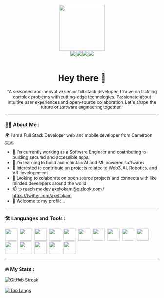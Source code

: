 <div id="header" align="center"
>
  <img src="https://github-production-user-asset-6210df.s3.amazonaws.com/132176744/247093851-b7dfc9ce-304a-4d5e-a8c0-18eebbe52cde.gif" width="150"/>
</div>
<div id="badges" align="center">
  <a href="https://twitter.com/axeltokam" target="_blank"> 
    <img src="https://img.shields.io/badge/Twitter-1d9bf0?style=for-the-badge&logo=Twitter&logoColor=white" />
  </a> 
   <a href="https://github.com/axelthereal" target="_blank">
 <img src="https://img.shields.io/badge/GitHub-000000?style=for-the-badge&logo=GitHub&logoColor=white" />
      </a> 
    <a href="https://linkedin.com/in/axeltokam" target="_blank">
 <img src="https://img.shields.io/badge/LinkedIn-017ccd?style=for-the-badge&logo=linkedin&logoColor=white" />
      </a>  
    <a href="https://www.instagram.com/axeljtokam/" target="_blank">
 <img src="https://img.shields.io/badge/Instagram-e03960?style=for-the-badge&logo=instagram&logoColor=white" />
      </a> 
 <p>
    <img src="https://komarev.com/ghpvc/?username=axelthereal&style=flat-square&color=blue" alt=""/>
 </p>
  <h1>Hey there 👋</h1>
  <p>"A seasoned and innovative senior full stack developer, I thrive on tackling complex problems with cutting-edge technologies. Passionate about intuitive user experiences and open-source collaboration. Let's shape the future of software engineering together."</p>

</div>

<hr/>

### :man_technologist: About Me :
🌍 I am a Full Stack Developer web and mobile developer from Cameroon 🇨🇲.

- :telescope: I’m currently working as a Software Engineer and contributing to building secured and accessible apps.
- 🌱 I’m learning to build and maintain AI and ML powered softwares
- 👀 Interested to contribute on projects related to Web3, AI, Robotics, and VR developement
- 💞️ Looking to colaborate on open source projects and connects with like minded developers around the world
- 📫 to reach me dev.axeltokam@outlook.com / https://twitter.com/axeltokam
- 👋 Welcome to my profile...

<hr/>

### :hammer_and_wrench: Languages and Tools :
<div>
  <img src="https://cdn.jsdelivr.net/gh/devicons/devicon/icons/vscode/vscode-original.svg"  width="40" height="40"/>&nbsp;
  <img src="https://github.com/axelthereal/axelthereal/assets/132176744/6680b863-1ba9-450b-b296-93097735cb9f.svg" width="40" height="40"/>&nbsp;
  <img src="https://github.com/axelthereal/axelthereal/assets/132176744/da9eb016-5777-4b7c-9d3f-7900989c8d8f.svg" width="40" height="40"/>&nbsp;
  <img src="https://github.com/axelthereal/axelthereal/assets/132176744/0853d3cd-767c-43b6-9494-d451e0f52f26.svg" width="40" height="40"/>&nbsp;
  <img src="https://github.com/axelthereal/axelthereal/assets/132176744/29827f9f-20d1-45a7-b645-c74947ba15f9.svg" width="40" height="40"/>&nbsp;
  <img src="https://github.com/axelthereal/axelthereal/assets/132176744/e662ae32-3eb6-4673-9677-607bca21a6eb.svg" width="40" height="40"/>&nbsp;
  <img src="https://github.com/axelthereal/axelthereal/assets/132176744/98619572-7b47-4b8e-8e8a-3c0184af8915.svg" width="40" height="40"/>&nbsp;
  <img src="https://github.com/axelthereal/axelthereal/assets/132176744/ec47af83-87ad-4b4c-bdc7-859aa38d2847.svg" width="40" height="40"/>&nbsp;
  <img src="https://github.com/axelthereal/axelthereal/assets/132176744/98619572-7b47-4b8e-8e8a-3c0184af8915.svg" width="40" height="40"/>&nbsp;
  <img src="https://github.com/axelthereal/axelthereal/assets/132176744/7b553019-9b4f-4fbf-95d8-fea7317332f2.svg" width="40" height="40"/>&nbsp;
  <img src="https://github.com/axelthereal/axelthereal/assets/132176744/3bb7a8af-8635-4931-91d3-1868b1a818bd.svg" width="40" height="40"/>&nbsp;
  <img src="https://github.com/axelthereal/axelthereal/assets/132176744/c568f0a3-1017-41cb-9d22-f05faf6f0ffb.svg" width="40" height="40"/>&nbsp;
  <img src="https://github.com/axelthereal/axelthereal/assets/132176744/9247ff12-82c3-4438-9b49-e1de2dae0aaa.svg" width="40" height="40"/>&nbsp;
  <img src="https://cdn.jsdelivr.net/gh/devicons/devicon/icons/graphql/graphql-plain.svg" width="40" height="40"/>&nbsp;
  <img src="https://cdn.jsdelivr.net/gh/devicons/devicon/icons/bash/bash-original.svg"  width="40" height="40"/>&nbsp;
          
          
          
</div> 

<hr/>


### :fire: My Stats :
[![GitHub Streak](http://github-readme-streak-stats.herokuapp.com?user=axelthereal&theme=dark&background=000000)](https://git.io/streak-stats)
</br></br>
[![Top Langs](https://github-readme-stats.vercel.app/api/top-langs/?username=axelthereal&layout=compact&theme=vision-friendly-dark)](https://github.com/anuraghazra/github-readme-stats)








<!---
axelthereal/axelthereal is a ✨ special ✨ repository because its `README.md` (this file) appears on your GitHub profile.
You can click the Preview link to take a look at your changes.
--->
